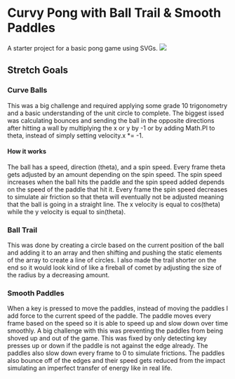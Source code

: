 # Curvy Pong with Ball Trail & Smooth Paddles

A starter project for a basic pong game using SVGs.
![](https://github.com/CiaranFontein/Pong/blob/master/screenshots/pong.gif)

## Stretch Goals

### Curve Balls
This was a big challenge and required applying some grade 10 trigonometry and a basic understanding of the unit circle to complete. The biggest issed was calculating bounces and sending the ball in the opposite directions after hitting a wall by multiplying the x or y by -1 or by adding Math.PI to theta, instead of simply setting velocity.x *=  -1.

#### How it works
The ball has a speed, direction (theta), and a spin speed. Every frame theta gets adjusted by an amount depending on the spin speed. The spin speed increases when the ball hits the paddle and the spin speed added depends on the speed of the paddle that hit it. Every frame the spin speed decreases to simulate air friction so that theta will eventually not be adjusted meaning that the ball is going in a straight line. The x velocity is equal to cos(theta) while the y velocity is equal to sin(theta).

### Ball Trail

This was done by creating a circle based on the current position of the ball and adding it to an array and then shifting and pushing the static elements of the array to create a line of circles. I also made the trail shorter on the end so it would look kind of like a fireball of comet by adjusting the size of the radius by a decreasing amount.

### Smooth Paddles

When a key is pressed to move the paddles, instead of moving the paddles I add force to the current speed of the paddle. The paddle moves every frame based on the speed so it is able to speed up and slow down over time smoothly. A big challenge with this was preventing the paddles from being shoved up and out of the game. This was fixed by only detecting key presses up or down if the paddle is not against the edge already. The paddles also slow down every frame to 0 to simulate frictions. The paddles also bounce off of the edges and their speed gets reduced from the impact simulating an imperfect transfer of energy like in real life.
